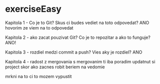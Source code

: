 # exerciseEasy

Kapitola 1 - Co je to Git?
Skus ci budes vediet na toto odpovedat?
ANO 
hovorim ze viem na to odpovedat 

Kapitola 2 - ako zacat pouzivat Git? 
Co je to repozitar a ako to funguje?
ANO!

Kapitola 3 - rozdiel medzi commit a push?
Vies aky je rozdiel?
ANO

Kapitola 4 - radost z mergovania
s mergovanim ti iba poradim updatnut si project skor ako zacnes robit 
beriem na vedomie 

mrkni na to ci to mozem vypustit 